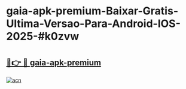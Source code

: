 # gaia-apk-premium-Baixar-Gratis-Ultima-Versao-Para-Android-IOS-2025-#k0zvw

# <h2><a href="https://ainizakaria.my?title=gaia-apk-premium&ref=24M">🔗👉 🔴 gaia-apk-premium</a></h2>

[![acn](https://github.com/user-attachments/assets/0f9c940e-d8b0-45ae-aac7-cd30a18b3e1c)](https://ainizakaria.my?title=gaia-apk-premium&ref=24M)

